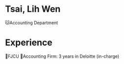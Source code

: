 # Tsai, Lih Wen
🐱Accounting Department

# Experience
🥇FJCU
🥇Accounting Firm: 3 years in Deloitte (in-charge)
